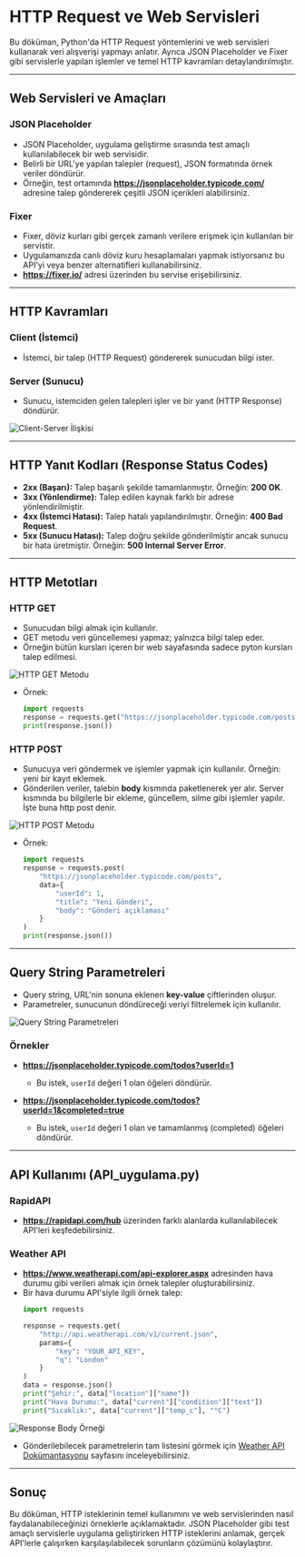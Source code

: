 # HTTP Request ve Web Servisleri 

Bu döküman, Python'da HTTP Request yöntemlerini ve web servisleri kullanarak veri alışverişi yapmayı anlatır. Ayrıca JSON Placeholder ve Fixer gibi servislerle yapılan işlemler ve temel HTTP kavramları detaylandırılmıştır.

---

## **Web Servisleri ve Amaçları**
### **JSON Placeholder**
- JSON Placeholder, uygulama geliştirme sırasında test amaçlı kullanılabilecek bir web servisidir.
- Belirli bir URL'ye yapılan talepler (request), JSON formatında örnek veriler döndürür.
- Örneğin, test ortamında **https://jsonplaceholder.typicode.com/** adresine talep göndererek çeşitli JSON içerikleri alabilirsiniz.

### **Fixer**
- Fixer, döviz kurları gibi gerçek zamanlı verilere erişmek için kullanılan bir servistir.
- Uygulamanızda canlı döviz kuru hesaplamaları yapmak istiyorsanız bu API'yi veya benzer alternatifleri kullanabilirsiniz.
- **https://fixer.io/** adresi üzerinden bu servise erişebilirsiniz.

---

## **HTTP Kavramları**
### **Client (İstemci)**
- İstemci, bir talep (HTTP Request) göndererek sunucudan bilgi ister.

### **Server (Sunucu)**
- Sunucu, istemciden gelen talepleri işler ve bir yanıt (HTTP Response) döndürür.

![Client-Server İlişkisi](client_server.PNG)

---

## **HTTP Yanıt Kodları (Response Status Codes)**
- **2xx (Başarı):** Talep başarılı şekilde tamamlanmıştır. Örneğin: **200 OK**.
- **3xx (Yönlendirme):** Talep edilen kaynak farklı bir adrese yönlendirilmiştir.
- **4xx (İstemci Hatası):** Talep hatalı yapılandırılmıştır. Örneğin: **400 Bad Request**.
- **5xx (Sunucu Hatası):** Talep doğru şekilde gönderilmiştir ancak sunucu bir hata üretmiştir. Örneğin: **500 Internal Server Error**.

---

## **HTTP Metotları**
### **HTTP GET**
- Sunucudan bilgi almak için kullanılır.
- GET metodu veri güncellemesi yapmaz; yalnızca bilgi talep eder.
- Örneğin bütün kursları içeren bir web sayafasında sadece pyton kursları talep edilmesi.

![HTTP GET Metodu](http_get.PNG)

- Örnek:
  ```python
  import requests
  response = requests.get("https://jsonplaceholder.typicode.com/posts")
  print(response.json())
  ```

### **HTTP POST**
- Sunucuya veri göndermek ve işlemler yapmak için kullanılır. Örneğin: yeni bir kayıt eklemek.
- Gönderilen veriler, talebin **body** kısmında paketlenerek yer alır. Server kısmında bu bilgilerle bir ekleme, güncellem, silme gibi işlemler yapılır. İşte buna http post denir. 

![HTTP POST Metodu](http_post.PNG)

- Örnek:
  ```python
  import requests
  response = requests.post(
      "https://jsonplaceholder.typicode.com/posts",
      data={
          "userId": 1,
          "title": "Yeni Gönderi",
          "body": "Gönderi açıklaması"
      }
  )
  print(response.json())
  ```

---

## **Query String Parametreleri**
- Query string, URL'nin sonuna eklenen **key-value** çiftlerinden oluşur.
- Parametreler, sunucunun döndüreceği veriyi filtrelemek için kullanılır.

![Query String Parametreleri](querystring.PNG)

### **Örnekler**
- **https://jsonplaceholder.typicode.com/todos?userId=1**  
  - Bu istek, `userId` değeri 1 olan öğeleri döndürür.

- **https://jsonplaceholder.typicode.com/todos?userId=1&completed=true**  
  - Bu istek, `userId` değeri 1 olan ve tamamlanmış (completed) öğeleri döndürür.

---

## **API Kullanımı (API_uygulama.py)** 
### **RapidAPI**
- **https://rapidapi.com/hub** üzerinden farklı alanlarda kullanılabilecek API'leri keşfedebilirsiniz.

### **Weather API**
- **https://www.weatherapi.com/api-explorer.aspx** adresinden hava durumu gibi verileri almak için örnek talepler oluşturabilirsiniz.
- Bir hava durumu API'siyle ilgili örnek talep:
  ```python
  import requests

  response = requests.get(
      "http://api.weatherapi.com/v1/current.json",
      params={
          "key": "YOUR_API_KEY",
          "q": "London"
      }
  )
  data = response.json()
  print("Şehir:", data["location"]["name"])
  print("Hava Durumu:", data["current"]["condition"]["text"])
  print("Sıcaklık:", data["current"]["temp_c"], "°C")
  ```

![Response Body Örneği](response_body.PNG)

- Gönderilebilecek parametrelerin tam listesini görmek için [Weather API Dokümantasyonu](https://www.weatherapi.com/docs/) sayfasını inceleyebilirsiniz.

---

## **Sonuç**
Bu döküman, HTTP isteklerinin temel kullanımını ve web servislerinden nasıl faydalanabileceğinizi örneklerle açıklamaktadır. JSON Placeholder gibi test amaçlı servislerle uygulama geliştirirken HTTP isteklerini anlamak, gerçek API'lerle çalışırken karşılaşılabilecek sorunların çözümünü kolaylaştırır.
